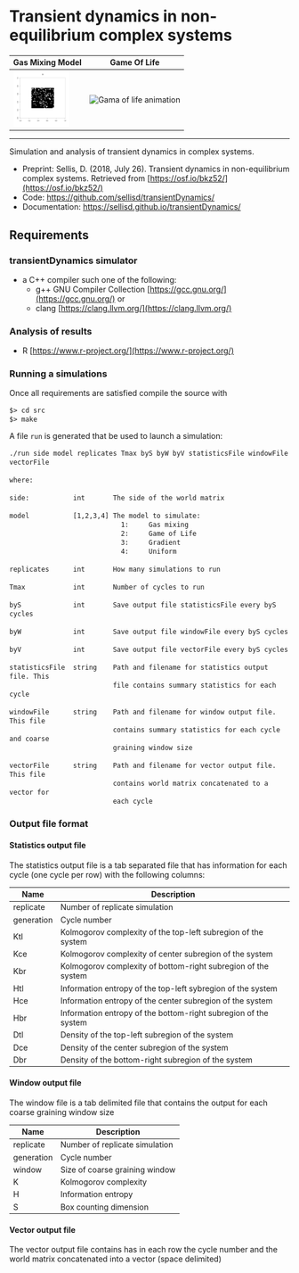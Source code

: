 # Transient dynamics in non-equilibrium complex systems


<center>

|Gas Mixing Model | Game Of Life |
|-----------------|--------------|
| <img src="ms/figs/GasMixingAnimation.gif" alt="Gas mixing animation" onerror="this.onerror=null;this.src='../ms/figs/GasMixingAnimation.gif';" width="100" height="100" /> | <img src="ms/figs/GameOfLifeAnimation.gif" alt="Gama of life animation" onerror="this.onerror=null;this.src='../ms/figs/GameOfLifeAnimation.gif';" width="100" height="100" />  |
</center>

<hr>

Simulation and analysis of transient dynamics in complex systems.

- Preprint: Sellis, D. (2018, July 26). Transient dynamics in non-equilibrium complex systems. Retrieved from [https://osf.io/bkz52/](https://osf.io/bkz52/)
- Code: https://github.com/sellisd/transientDynamics/
- Documentation: https://sellisd.github.io/transientDynamics/

## Requirements

### transientDynamics simulator
- a C++ compiler such one of the following:
  - g++ GNU Compiler Collection [https://gcc.gnu.org/](https://gcc.gnu.org/) or
  - clang [https://clang.llvm.org/](https://clang.llvm.org/)

### Analysis of results
- R [https://www.r-project.org/](https://www.r-project.org/)

### Running a simulations

Once all requirements are satisfied compile the source with

```
$> cd src
$> make
```

A file `run` is generated that be used to launch a simulation:

```
./run side model replicates Tmax byS byW byV statisticsFile windowFile vectorFile

where:

side:           int       The side of the world matrix

model           [1,2,3,4] The model to simulate:
                            1:     Gas mixing
                            2:     Game of Life
                            3:     Gradient
                            4:     Uniform

replicates      int       How many simulations to run

Tmax            int       Number of cycles to run

byS             int       Save output file statisticsFile every byS cycles

byW             int       Save output file windowFile every byS cycles

byV             int       Save output file vectorFile every byS cycles

statisticsFile  string    Path and filename for statistics output file. This
                          file contains summary statistics for each cycle

windowFile      string    Path and filename for window output file. This file
                          contains summary statistics for each cycle and coarse
                          graining window size

vectorFile      string    Path and filename for vector output file. This file
                          contains world matrix concatenated to a vector for
                          each cycle
```

### Output file format

#### Statistics output file

The statistics output file is a tab separated file that has information for each cycle (one cycle per row)
with the following columns:

|Name      | Description                                                      |
|----------|------------------------------------------------------------------|
|replicate | Number of replicate simulation                                   |
|generation| Cycle number                                                     |
|Ktl       | Kolmogorov complexity of the top-left subregion of the system    |
|Kce       | Kolmogorov complexity of center subregion of the system          |
|Kbr       | Kolmogorov complexity of bottom-right subregion of the system    |
|Htl       | Information entropy of the top-left sybregion of the system      |
|Hce       | Information entropy of the center subregion of the system        |
|Hbr       | Information entropy of the bottom-right subregion of the system  |
|Dtl       | Density of the top-left subregion of the system                  |
|Dce       | Density of the center subregion of the system                    |
|Dbr       | Density of the bottom-right subregion of the system              |

#### Window output file
The window file is a tab delimited file that contains the output for each coarse graining window size

|Name      | Description                    |
|----------|--------------------------------|
|replicate | Number of replicate simulation |
|generation| Cycle number                   |
|window    | Size of coarse graining window |
|K         | Kolmogorov complexity          |
|H         | Information entropy            |
|S         | Box counting dimension         |

#### Vector output file
The vector output file contains has in each row the cycle number and the world matrix concatenated into a vector (space delimited)
